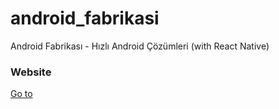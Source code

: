 # android_fabrikasi
Android Fabrikası - Hızlı Android Çözümleri (with React Native)

### Website
[Go to](https://ahmetozel.github.io/android_fabrikasi/index.html "Go to")
